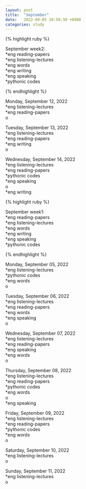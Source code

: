 ```yaml
---
layout: post
title:  "September"
date:   2022-09-05 10:50:30 +0900
categories: study
---
```






{% highlight ruby %}


September week2:  
*eng reading-papers  
*eng listening-lectures      
*eng words  
*eng writing  
*eng speaking  
*pythonic codes  


{% endhighlight %}  



Monday, September 12, 2022     
*eng listening-lectures  
*eng reading-papers  
o  


Tuesday, September 13, 2022     
*eng listening-lectures  
*eng reading-papers  
*eng writing  
o  


Wednesday, September 14, 2022     
*eng listening-lectures  
*eng reading-papers  
*pythonic codes  
*eng speaking  
o  
*eng writing  





{% highlight ruby %}


September week1:  
*eng reading-papers  
*eng listening-lectures      
*eng words  
*eng writing  
*eng speaking  
*pythonic codes  

{% endhighlight %}  



Monday, September 05, 2022     
*eng listening-lectures  
*pythonic codes  
*eng words  
o  


Tuesday, September 06, 2022     
*eng listening-lectures  
*eng reading-papers   
*eng words  
*eng speaking  
o  


Wednesday, September 07, 2022     
*eng listening-lectures  
*eng reading-papers  
*eng speaking  
*eng words  
o  


Thursday, September 08, 2022     
*eng listening-lectures  
*eng reading-papers  
*pythonic codes  
*eng words  
o  
*eng speaking  


Friday, September 09, 2022     
*eng listening-lectures  
*eng reading-papers  
*pythonic codes  
*eng words  
o  


Saturday, September 10, 2022     
*eng listening-lectures  
o  


Sunday, September 11, 2022     
*eng listening-lectures  
o  

